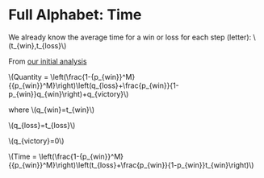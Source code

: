 # Full Alphabet: Time

We already know the average time for a win or loss for each step (letter): \\(t_{win},t_{loss}\\)


From [our initial analysis](full.html)

\\(Quantity = \left(\frac{1-{p_{win}}^M}{{p_{win}}^M}\right)\left(q_{loss}+\frac{p_{win}}{1-p_{win}}q_{win}\right)+q_{victory}\\)

where
\\(q_{win}=t_{win}\\)

\\(q_{loss}=t_{loss}\\)

\\(q_{victory}=0\\)

\\(Time = \left(\frac{1-{p_{win}}^M}{{p_{win}}^M}\right)\left(t_{loss}+\frac{p_{win}}{1-p_{win}}t_{win}\right)\\)


